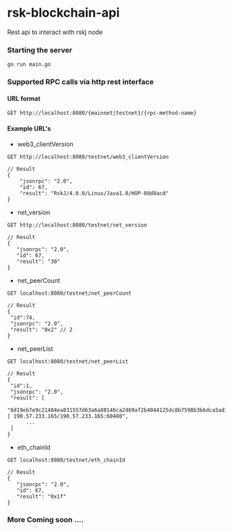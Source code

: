 # rsk-blockchain-api

Rest api to interact with rskj node 

### Starting the server
```
go run main.go
```

### Supported RPC calls via http rest interface
#### URL format
```
GET http://localhost:8080/{mainnet|testnet}/{rpc-method-name}
```

#### Example URL's

- web3_clientVersion
```
GET http://localhost:8080/testnet/web3_clientVersion

// Result
{
    "jsonrpc": "2.0",
    "id": 67,
    "result": "RskJ/4.0.0/Linux/Java1.8/HOP-08d8acd"
}
``` 
- net_version
 ```
GET http://localhost:8080/testnet/net_version

// Result
{
    "jsonrpc": "2.0",
    "id": 67,
    "result": "30"
}
 ```
 - net_peerCount
 ```
GET localhost:8080/testnet/net_peerCount

// Result
{
  "id":74,
  "jsonrpc": "2.0",
  "result": "0x2" // 2
}
 ```
- net_peerList
 ```
GET localhost:8080/testnet/net_peerList

// Result
{
  "id":1,
  "jsonrpc": "2.0",
  "result": [
       "8d19eb7e9c21484ea831557d63a6a80146ca2469af2b4044125dc8b7598b3b6dca5ad14a2c693a70f572f060be435d5d2822464a126817bffc5623746fe8d8c3 | 190.57.233.165/190.57.233.165:60480",
       ...
  ]
}
 ```

 - eth_chainId
 ```
GET localhost:8080/testnet/eth_chainId

// Result
{
    "jsonrpc": "2.0",
    "id": 67,
    "result": "0x1f"
}
 ```

### More Coming soon ....